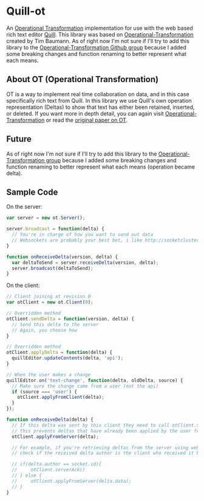# Quill-ot  
An [Operational Transformation](https://en.wikipedia.org/wiki/Operational_transformation) implementation for use with the web based rich text editor [Quill](https://quilljs.com/).  This library was based on [Operational-Transformation](http://operational-transformation.github.io/) created by Tim Baumann.  As of right now I'm not sure if I'll try to add this library to the [Operational-Transformation Github group](https://github.com/Operational-Transformation) because I added some breaking changes and function renaming to better represent what each means.

About OT (Operational Transformation)
------
OT is a way to implement real time collaboration on data, and in this case specifically rich text from Quill.  In this library we use Quill's own operation representation (Deltas) to show that text has either been retained, inserted, or deleted.  If you want more in depth detail, you can again visit [Operational-Transformation](http://operational-transformation.github.io/) or read the [original paper on OT](http://dl.acm.org/citation.cfm?id=66963).

Future
------
As of right now I'm not sure if I'll try to add this library to the [Operational-Transformation group](https://github.com/Operational-Transformation) because I added some breaking changes and function renaming to better represent what each means (operation became delta).

Sample Code
------
On the server:
```javascript
var server = new ot.Server();

server.broadcast = function(delta) {
  // You're in charge of how you want to send out data
  // Websockets are probably your best bet, i like http://socketcluster.io/
}

function onReceiveDelta(version, delta) {
  var deltaToSend = server.receiveDelta(version, delta);
  server.broadcast(deltaToSend);
}

```


On the client:
```javascript
// Client joining at revision 0
var otClient = new ot.Client(0);

// Overridden method
otClient.sendDelta = function(version, delta) {
  // Send this delta to the server
  // Again, you choose how
}

// Overridden method
otClient.applyDelta = function(delta) {
  quillEditor.updateContents(delta, 'api');
}

// When the user makes a change
quillEditor.on('text-change', function(delta, oldDelta, source) {
  // Make sure the change came from a user (not the api)
  if (source === 'user') {
    otClient.applyFromClient(delta);
  }
});

function onReceiveDelta(delta) {
  // If this delta was sent by this client they need to call otClient.serverAck() instead
  // this prevents deltas that have already been applied by the user from being applied twice
  otClient.applyFromServer(delta);

  // For example, if you're retrieving deltas from the server using websockets
  // check if the received delta author is the client who received it by doing: 

  // if(delta.author == socket.id){
  //     otClient.serverAck()
  // } else {
  //     otClient.applyFromServer(delta.data);
  // }
}
```  
